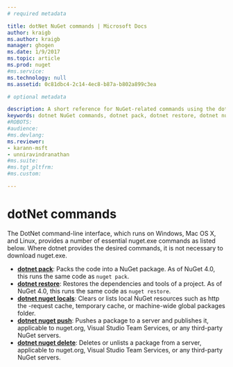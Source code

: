 ```yaml
---
# required metadata

title: dotNet NuGet commands | Microsoft Docs
author: kraigb
ms.author: kraigb
manager: ghogen
ms.date: 1/9/2017
ms.topic: article
ms.prod: nuget
#ms.service:
ms.technology: null
ms.assetid: 0c81dbc4-2c14-4ec8-b87a-b802a899c3ea

# optional metadata

description: A short reference for NuGet-related commands using the dotnet command-line interface.
keywords: dotnet NuGet commands, dotnet pack, dotnet restore, dotnet nuget locals, dotnet nuget push, dotnet nuget delete
#ROBOTS:
#audience:
#ms.devlang:
ms.reviewer:
- karann-msft
- unniravindranathan
#ms.suite:
#ms.tgt_pltfrm:
#ms.custom:

---
```

# dotNet commands

The DotNet command-line interface, which runs on Windows, Mac OS X, and Linux, provides a number of essential nuget.exe commands as listed below. Where dotnet provides the desired commands, it is not necessary to download nuget.exe.

- [**dotnet pack**](https://docs.microsoft.com/dotnet/core/tools/dotnet-pack?tabs=netcore2x): Packs the code into a NuGet package. As of NuGet 4.0, this runs the same code as `nuget pack`.
- [**dotnet restore**](https://docs.microsoft.com/dotnet/core/tools/dotnet-restore?tabs=netcore2x): Restores the dependencies and tools of a project. As of NuGet 4.0, this runs the same code as `nuget restore`.
- [**dotnet nuget locals**](https://docs.microsoft.com/dotnet/core/tools/dotnet-nuget-locals): Clears or lists local NuGet resources such as http the -request cache, temporary cache, or machine-wide global packages folder.
- [**dotnet nuget push**](https://docs.microsoft.com/dotnet/core/tools/dotnet-nuget-push): Pushes a package to a server and publishes it, applicable to nuget.org, Visual Studio Team Services, or any third-party NuGet servers.
- [**dotnet nuget delete**](https://docs.microsoft.com/dotnet/core/tools/dotnet-nuget-delete): Deletes or unlists a package from a  server, applicable to nuget.org, Visual Studio Team Services, or any third-party NuGet servers.
